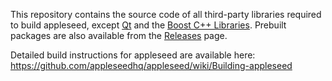 This repository contains the source code of all third-party libraries required to build appleseed, except [Qt](http://qt-project.org/) and the [Boost C++ Libraries](http://www.boost.org/). Prebuilt packages are also available from the [Releases](https://github.com/appleseedhq/appleseed-deps/releases) page.

Detailed build instructions for appleseed are available here:
https://github.com/appleseedhq/appleseed/wiki/Building-appleseed
